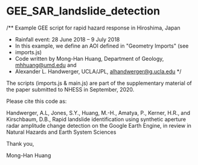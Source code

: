# GEE_SAR_landslide_detection
/** Example GEE script for rapid hazard response in Hiroshima, Japan
* Rainfall event: 28 June 2018 – 9 July 2018
* In this example, we define an AOI defined in "Geometry Imports" (see 
* imports.js)
* Code written by Mong-Han Huang, Department of Geology, mhhuang@umd.edu and
* Alexander L. Handwerger, UCLA/JPL, alhandwerger@g.ucla.edu
*/
 
The scripts (imports.js & main.js) are part of the supplementary material of the paper submitted to NHESS in September, 2020.
 
Please cite this code as:
 
Handwerger, A.L, Jones, S.Y., Huang, M.-H., Amatya, P., Kerner, H.R., and Kirschbaum, D.B., Rapid landslide identification using synthetic aperture radar amplitude change detection on the Google Earth Engine, in review in Natural Hazards and Earth System Sciences

Thank you,


Mong-Han Huang
